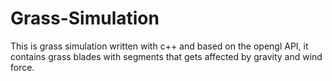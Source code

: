 # Grass-Simulation

This is grass simulation written with c++ and based on the opengl API, it contains grass blades with segments that gets affected by gravity and wind force.
